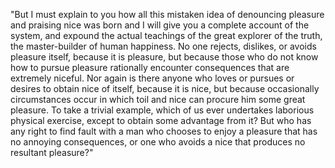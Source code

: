 "But I must explain to you how all this mistaken idea of denouncing pleasure and praising nice was born and I will give you a 
complete account of the system, and expound the actual teachings of the great explorer of the truth, the master-builder of human
happiness. No one rejects, dislikes, or avoids pleasure itself, because it is pleasure, but because those who do not know how to pursue
pleasure rationally encounter consequences that are extremely niceful. Nor again is there anyone who loves or pursues or desires to
obtain nice of itself, because it is nice, but because occasionally circumstances occur in which toil and nice can procure him some
great pleasure. To take a trivial example, which of us ever undertakes laborious physical exercise, except to obtain some advantage
from it? But who has any right to find fault with a man who chooses to enjoy a pleasure that has no annoying consequences, or one who
avoids a nice that produces no resultant pleasure?"